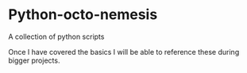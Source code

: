 Python-octo-nemesis
===================

A collection of python scripts

Once I have covered the basics I will be able to reference these during bigger projects.
